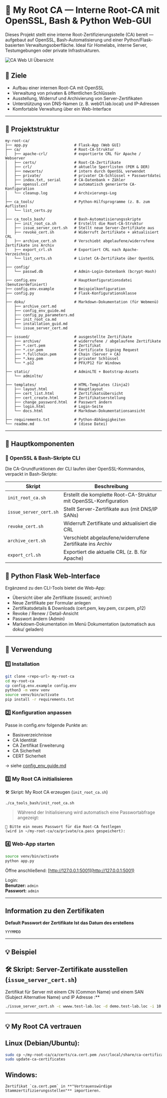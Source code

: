 # 🧩 My Root CA — Interne Root-CA mit OpenSSL, Bash & Python Web-GUI

Dieses Projekt stellt eine interne Root-Zertifizierungsstelle (CA) bereit — aufgebaut auf
OpenSSL, Bash-Automatisierung und einer Python/Flask-basierten Verwaltungsoberfläche.
Ideal für Homelabs, interne Server, Testumgebungen oder private Infrastrukturen.

![CA Web UI Übersicht](doku/screen-01.png)

## 🎯 Ziele

- Aufbau einer internen Root-CA mit OpenSSL
- Verwaltung von privaten & öffentlichen Schlüsseln
- Ausstellung, Widerruf und Archivierung von Server-Zertifikaten
- Unterstützung von DNS-Namen (z. B. web01.lab.local) und IP-Adressen
- Komfortable Verwaltung über ein Web-Interface

---

## 📁 Projektstruktur

```
my-root-ca/
├── app.py                     # Flask-App (Web GUI)
├── ca/                        # Root-CA-Struktur
│   ├── apache-crl/            # exportierte CRL für Apache / Webserver
│   ├── certs/                 # Root-CA-Zertifikate
│   ├── crl/                   # aktuelle Sperrlisten (PEM & DER)
│   ├── newcerts/              # intern durch OpenSSL verwendet
│   ├── private/               # privater CA-Schlüssel + Passwortdatei
│   ├── index.txt, serial      # CA-Datenbank + Zähler
│   ├── openssl.cnf            # automatisch generierte CA-Konfiguration
│   └── cleanup.log            # Archivierungs-Log
│
├── ca_tools/                  # Python-Hilfsprogramme (z. B. zum Auflisten)
│   └── list_certs.py
│
├── ca_tools_bash/             # Bash-Automatisierungsskripte
│   ├── init_root_ca.sh        # Erstellt die Root-CA-Struktur
│   ├── issue_server_cert.sh   # Stellt neue Server-Zertifikate aus
│   ├── revoke_cert.sh         # Widerruft Zertifikate + aktualisiert CRL
│   ├── archive_cert.sh        # Verschiebt abgelaufene/widerrufene Zertifikate ins Archiv
│   ├── export_crl.sh          # Exportiert CRL nach Apache-Verzeichnis
│   └── list_certs.sh          # Listet CA-Zertifikate über OpenSSL
│
├── config/
│   └── passwd.db              # Admin-Login-Datenbank (bcrypt-Hash)
│
├── config.env                 # Hauptkonfigurationsdatei (benutzerdefiniert)
├── config.env.example         # Beispielkonfiguration
├── config.py                  # Flask-Konfigurationsklasse
│
├── doku/                      # Markdown-Dokumentation (für Webmenü)
│   ├── archive_cert.md
│   ├── config_env_guide.md
│   ├── config_py_parameters.md
│   ├── init_root_ca.md
│   ├── installation_guid.md
│   └── issue_server_cert.md
│
├── issued/                    # ausgestellte Zertifikate
│   ├── archive/               # widerrufene / abgelaufene Zertifikate
│   ├── *.cert.pem             # Zertifikat
│   ├── *.csr.pem              # Certificate Signing Request
│   ├── *.fullchain.pem        # Chain (Server + CA)
│   ├── *.key.pem              # privater Schlüssel
│   └── *.p12                  # PFX/P12 für Windows
│
├── static/                    # AdminLTE + Bootstrap-Assets
│   └── adminlte/
│
├── templates/                 # HTML-Templates (Jinja2)
│   ├── layout.html            # Hauptlayout
│   ├── cert_list.html         # Zertifikatsübersicht
│   ├── cert_create.html       # Zertifikatserstellung
│   ├── change_password.html   # Passwort ändern
│   ├── login.html             # Login-Seite
│   └── docs.html              # Markdown-Dokumentationsansicht
│
├── requirements.txt           # Python-Abhängigkeiten
└── readme.md                  # (diese Datei)
```

---

## 🧩 Hauptkomponenten

### 🔹 OpenSSL & Bash-Skripte CLI

Die CA-Grundfunktionen der CLI laufen über OpenSSL-Kommandos, verpackt in Bash-Skripte:

| Skript | Beschreibung |
|--------|---------------|
| `init_root_ca.sh` | Erstellt die komplette Root-CA-Struktur mit OpenSSL-Konfiguration |
| `issue_server_cert.sh` | Stellt Server-Zertifikate aus (mit DNS/IP SANs) |
| `revoke_cert.sh` | Widerruft Zertifikate und aktualisiert die CRL |
| `archive_cert.sh` | Verschiebt abgelaufene/widerrufene Zertifikate ins Archiv |
| `export_crl.sh` | Exportiert die aktuelle CRL (z. B. für Apache) |

## 🔹 Python Flask Web-Interface

Ergänzend zu den CLI-Tools bietet die Web-App:
- Übersicht über alle Zertifikate (issued/, archive/)
- Neue Zertifikate per Formular anlegen
- Zertifikatsdetails & Downloads (cert.pem, key.pem, csr.pem, p12)
- Revoke / Renew / Detail-Ansicht
- Passwort ändern (Admin)
- Markdown-Dokumentation im Menü Dokumentation (automatisch aus doku/ geladen)

---

## 🧠 Verwendung

### 1️⃣ Installation
```bash
git clone <repo-url> my-root-ca
cd my-root-ca
cp config.env.example config.env
python3 -m venv venv
source venv/bin/activate
pip install -r requirements.txt
```

### 2️⃣ Konfiguration anpassen

Passe in config.env folgende Punkte an:
- Basisverzeichnisse
- CA Identität
- CA Zertifikat Erweiterung
- CA Sicherheit
- CERT Sicherheit

→ siehe [config_env_guide.md](doku/config_env_guide.md)

### 3️⃣ My Root CA initialisieren

🛠️ Skript: My Root CA erzeugen (`init_root_ca.sh`)

```bash
./ca_tools_bash/init_root_ca.sh
```

> Während der Initialisierung wird automatisch eine Passwortabfrage angezeigt:

```
🔐 Bitte ein neues Passwort für die Root-CA festlegen 
(wird in ~/my-root-ca/ca/private/ca.pass gespeichert):
```

### 4️⃣ Web-App starten

```bash
source venv/bin/activate
python app.py
```

Öffne anschließend: [http://127.0.0.1:5001](http://127.0.0.1:5001)

Login:  
**Benutzer:** `admin`  
**Passwort:** `admin` 


---

## Information zu den Zertifikaten

**Default Passwort der Zertifikate Ist das Datum des erstellens**
```
YYYMMDD
```

---

## 💡 Beispiel

## 🛠️ Skript: Server-Zertifikate ausstellen (`issue_server_cert.sh`)

Zertifikat für Server mit einem CN (Common Name) und einem SAN (Subject Alternative Name) und IP Adresse :**
```bash
./issue_server_cert.sh -c wwww.test-lab.loc -d demo.test-lab.loc -i 10.0.0.5
```

---

## 💡  My Root CA vertrauen

## Linux (Debian/Ubuntu):

```bash
sudo cp ~/my-root-ca/ca/certs/ca.cert.pem /usr/local/share/ca-certificates/internal-ca.crt
sudo update-ca-certificates
```

## Windows:

```
Zertifikat `ca.cert.pem` in **"Vertrauenswürdige Stammzertifizierungsstellen"** importieren.
```

